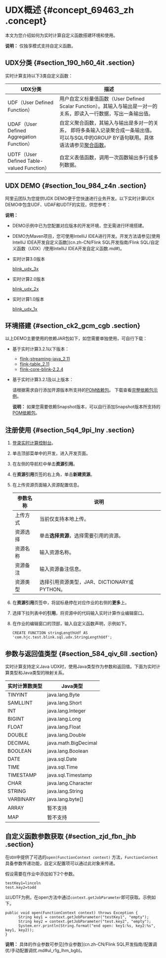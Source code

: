 # UDX概述 {#concept_69463_zh .concept}

本文为您介绍如何为实时计算自定义函数搭建环境和使用。

**说明：** 仅独享模式支持自定义函数。

## UDX分类 {#section_190_h60_4it .section}

实时计算支持以下3类自定义函数：

|UDX分类|描述|
|-----|--|
|UDF（User Defined Function）|用户自定义标量值函数（User Defined Scalar Function）。其输入与输出是一对一的关系，即读入一行数据，写出一条输出值。|
|UDAF（User Defined Aggregation Function）|自定义聚合函数，其输入与输出是多对一的关系， 即将多条输入记录聚合成一条输出值。可以与SQL中的GROUP BY语句联用。具体语法请参见[聚合函数](../../../../cn.zh-CN/开发/SQL及函数/内建函数/聚合函数.md#)。|
|UDTF（User Defined Table-valued Function）|自定义表值函数，调用一次函数输出多行或多列数据。|

## UDX DEMO {#section_1ou_984_z4n .section}

阿里云团队为您提供UDX DEMO便于您快速进行业务开发。以下实时计算UDX DEMO中包含UDF、UDAF和UDTF的实现，供您参考：

**说明：** 

-   DEMO示例中已为您配置对应版本的开发环境，您无需进行环境搭建。
-   DEMO为Maven项目，您可使用IntelliJ IDEA进行开发。开发方法请参见[使用IntelliJ IDEA开发自定义函数](cn.zh-CN/Flink SQL开发指南/Flink SQL/自定义函数（UDX）/使用IntelliJ IDEA开发自定义函数.md#)。

-   实时计算3.0版本

    [blink\_udx\_3x](http://docs-aliyun.cn-hangzhou.oss.aliyun-inc.com/assets/attach/99987/cn_zh/1565689446746/blink_customersink_3x.tar.gz)

-   实时计算2.0版本

    [blink\_udx\_2x](http://docs-aliyun.cn-hangzhou.oss.aliyun-inc.com/assets/attach/99987/cn_zh/1565689659066/blink_customersink_2x.tar.gz)

-   实时计算1.0版本

    [blink\_udx\_1x](http://docs-aliyun.cn-hangzhou.oss.aliyun-inc.com/assets/attach/98378/cn_zh/1565683878129/blink_udx_1x.tar.gz)


## 环境搭建 {#section_ck2_gcm_cgb .section}

以上DEMO主要使用的依赖JAR包如下，如您需要单独使用，可自行下载：

-   基于实时计算3.2.1以下版本：
    -   [flink-streaming-java\_2.11](http://docs-aliyun.cn-hangzhou.oss.aliyun-inc.com/assets/attach/98378/cn_zh/1543327398632/flink-streaming-java_2.11-blink-2.2.4.jar)
    -   [flink-table\_2.11](http://docs-aliyun.cn-hangzhou.oss.aliyun-inc.com/assets/attach/98378/cn_zh/1543327437386/flink-table_2.11-blink-2.2.4.jar)
    -   [flink-core-blink-2.2.4](http://docs-aliyun.cn-hangzhou.oss.aliyun-inc.com/assets/attach/98378/cn_zh/1543326995841/flink-core-blink-2.2.4.jar)
-   基于实时计算3.2.1及以上版本：

    请根据需求自行添加开源版本所支持的[POM依赖包](https://search.maven.org/search?q=com.alibaba.blink)。 下载查看[完整依赖包示例](http://docs-aliyun.cn-hangzhou.oss.aliyun-inc.com/assets/attach/111995/cn_zh/1553501574644/pom.xml)。

    **说明：** 如果您需要依赖Snapshot版本，可以自行添加Snapshot版本所支持的[POM依赖包](https://oss.sonatype.org/content/repositories/snapshots/com/alibaba/blink/flink-core/)。


## 注册使用 {#section_5q4_9pi_lny .section}

1.  [登录实时计算控制台](https://stream.console.aliyun.com)。
2.  单击顶部菜单中的开发，进入开发页面。
3.  在左侧的导航栏中单击**资源引用**。
4.  在**资源引用**页签的右上角，单击**新建资源**。
5.  在上传资源页面输入资源配置信息。

    |参数名称|说明|
    |----|--|
    |上传方式|当前仅支持本地上传。|
    |资源选择|单击**选择资源**，选择需要引用的资源。|
    |资源名称|输入资源名称。|
    |资源备注|输入资源备注信息。|
    |资源类型|选择引用资源类型，JAR、DICTIONARY或PYTHON。|

6.  在**资源引用**页签中，将鼠标悬停在对应作业的右侧的**更多**上。
7.  选择下拉列表中的**引用**，将资源中的代码输入实时计算作业编辑窗口。
8.  在作业的编辑窗口的顶部，输入自定义函数声明，示例如下。

    ``` {#codeblock_jpv_uww_av5 .language-SQL}
    CREATE FUNCTION stringLengthUdf AS 'com.hjc.test.blink.sql.udx.StringLengthUdf';
    ```


## 参数与返回值类型 {#section_584_qiv_6ll .section}

实时计算支持定义Java UDX时，使用Java类型作为参数和返回值。下面为实时计算类型和Java类型的映射关系。

|实时计算数类型|Java类型|
|-------|------|
|TINYINT|java.lang.Byte|
|SAMLLINT|java.lang.Short|
|INT|java.lang.Integer|
|BIGINT|java.lang.Long|
|FLOAT|java.lang.Float|
|DOUBLE|java.lang.Double|
|DECIMAL|java.math.BigDecimal|
|BOOLEAN|java.lang.Boolean|
|DATE|java.sql.Date|
|TIME|java.sql.Time|
|TIMESTAMP|java.sql.Timestamp|
|CHAR|java.lang.Character|
|STRING|java.lang.String|
|VARBINARY|java.lang.byte\[\]|
|ARRAY|暂不支持|
|MAP|暂不支持|

## 自定义函数参数获取 {#section_zjd_fbn_jhb .section}

在`UDX`中提供了可选的`open(FunctionContext context)` 方法，`FunctionContext`具备参数传递功能，自定义配置项可以通过此对象来传递。

假设需要在作业中添加如下2个参数。

``` {#codeblock_xmy_32z_36o .language-java}
testKey1=lincoln
test.key2=todd
```

以UDTF为例，在open方法中通过`context.getJobParameter`即可获取。示例如下。

``` {#codeblock_8mf_er1_urb .language-java}
public void open(FunctionContext context) throws Exception {
      String key1 = context.getJobParameter("testKey1", "empty");
      String key2 = context.getJobParameter("test.key2", "empty");
      System.err.println(String.format("end open: key1:%s, key2:%s", key1, key2));
}
```

**说明：** 具体的作业参数可参见[作业参数](cn.zh-CN/Flink SQL开发指南/配置调优/手动配置调优.md#ul_r1g_lhm_bgb)。

